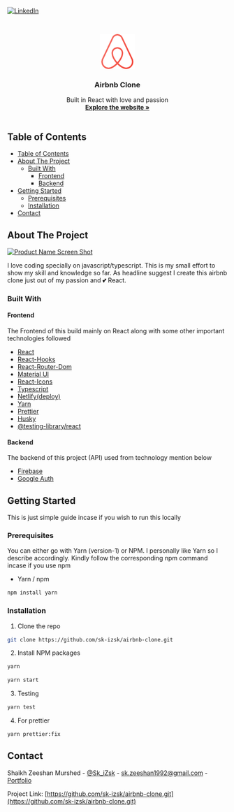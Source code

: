 [![LinkedIn][linkedin-shield]][linkedin-url]

<!-- PROJECT LOGO -->
<br />
<p align="center">
  <a href="https://github.com/sk-izsk/airbnb-clone">
    <img src="public/airbnb.png" alt="Logo" width="80" height="80">
  </a>

  <h3 align="center">Airbnb Clone</h3>

  <p align="center">
    Built in React with love and passion
    <br />
    <a href="https://izsk-fb.netlify.app"><strong>Explore the website »</strong></a>
    <br />
    <br />
  </p>
</p>

<!-- TABLE OF CONTENTS -->

## Table of Contents

- [Table of Contents](#table-of-contents)
- [About The Project](#about-the-project)
  - [Built With](#built-with)
    - [Frontend](#frontend)
    - [Backend](#backend)
- [Getting Started](#getting-started)
  - [Prerequisites](#prerequisites)
  - [Installation](#installation)
- [Contact](#contact)

<!-- ABOUT THE PROJECT -->

## About The Project

[![Product Name Screen Shot][product-screenshot]](https://izsk-fb.netlify.app)

I love coding specially on javascript/typescript. This is my small effort to show my skill and knowledge so far. As headline suggest I create this airbnb clone just out of my passion and 💕 React.

### Built With

#### Frontend

The Frontend of this build mainly on React along with some other important technologies followed

- [React](https://reactjs.org)
- [React-Hooks](https://reactjs.org)
- [React-Router-Dom](https://reactrouter.com/web/guides/quick-start)
- [Material UI](https://material-ui.com)
- [React-Icons](https://react-icons.github.io/react-icons/)
- [Typescript](https://www.typescriptlang.org)
- [Netlify(deploy)](https://www.netlify.com)
- [Yarn](https://classic.yarnpkg.com/lang/en/)
- [Prettier](https://prettier.io)
- [Husky](https://github.com/typicode/husky)
- [@testing-library/react](https://testing-library.com/docs/react-testing-library/intro)

#### Backend

The backend of this project (API) used from technology mention below

- [Firebase](https://firebase.google.com)
- [Google Auth](https://firebase.google.com)

<!-- GETTING STARTED -->

## Getting Started

This is just simple guide incase if you wish to run this locally

### Prerequisites

You can either go with Yarn (version-1) or NPM. I personally like Yarn so I describe accordingly. Kindly follow the corresponding npm command incase if you use npm

- Yarn / npm

```sh
npm install yarn
```

### Installation

1. Clone the repo

```sh
git clone https://github.com/sk-izsk/airbnb-clone.git
```

2. Install NPM packages

```sh
yarn
```

```sh
yarn start
```

3. Testing

```sh
yarn test
```

4. For prettier

```sh
yarn prettier:fix
```

<!-- CONTACT -->

## Contact

Shaikh Zeeshan Murshed - [@Sk_iZsk](https://twitter.com/Sk_iZsk) - sk.zeeshan1992@gmail.com - [Portfolio](https://izsk.netlify.app)

Project Link: [https://github.com/sk-izsk/airbnb-clone.git](https://github.com/sk-izsk/airbnb-clone.git)

<!-- MARKDOWN LINKS & IMAGES -->
<!-- https://www.markdownguide.org/basic-syntax/#reference-style-links -->

[linkedin-shield]: https://img.shields.io/badge/-LinkedIn-black.svg?style=flat-square&logo=linkedin&colorB=555
[linkedin-url]: https://www.linkedin.com/in/skizsk/
[product-screenshot]: README/airbnb-clone.gif
